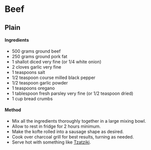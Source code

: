 # Beef

## Plain

#### Ingredients

* 500 grams ground beef
* 250 grams ground pork fat
* 1 shallot diced very fine (or 1/4 white onion)
* 2 cloves garlic very fine
* 1 teaspoons salt
* 1/2 teaspoon course milled black pepper
* 1/2 teaspoon garlic powder
* 1 teaspoons oregano
* 1 tablespoon fresh parsley very fine (or 1/2 teaspoon dried)
* 1 cup bread crumbs


#### Method

* Mix all the ingredients thoroughly together in a large mixing bowl.
* Allow to rest in fridge for 2 hours minimum.
* Make the kofte rolled into a sausage shape as desired.
* Cook over charcoal grill for best results, turning as needed.
* Serve hot with something like [Tzatziki](../tzatziki/).
